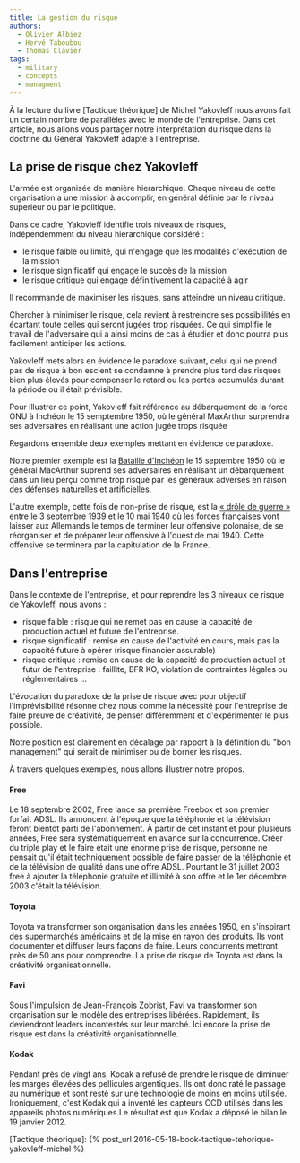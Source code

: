 ```yaml
---
title: La gestion du risque
authors:
  - Olivier Albiez
  - Hervé Taboubou
  - Thomas Clavier
tags:
  - military
  - concepts
  - managment
---
```



À la lecture du livre [Tactique théorique] de Michel Yakovleff nous avons fait un certain nombre de parallèles avec le monde de l'entreprise.
Dans cet article, nous allons vous partager notre interprétation du risque dans la doctrine du Général Yakovleff adapté à l'entreprise.


## La prise de risque chez Yakovleff

L'armée est organisée de manière hierarchique. Chaque niveau de cette organisation a une mission à accomplir, en général définie par le niveau superieur ou par le politique.

Dans ce cadre, Yakovleff identifie trois niveaux de risques, indépendemment du niveau hierarchique considéré :

- le risque faible ou limité, qui n'engage que les modalités d'exécution de la mission
- le risque significatif qui engage le succès de la mission
- le risque critique qui engage définitivement la capacité à agir

Il recommande de maximiser les risques, sans atteindre un niveau critique.

Chercher à minimiser le risque, cela revient à restreindre ses possiblilités en écartant toute celles qui seront jugées trop risquées. Ce qui simplifie le travail de l'adversaire qui a ainsi moins de cas à étudier et donc pourra plus facilement anticiper les actions.

Yakovleff mets alors en évidence le paradoxe suivant, celui qui ne prend pas de risque à bon escient se condamne à prendre plus tard des risques bien plus élevés pour compenser le retard ou les pertes accumulés durant la période ou il était prévisible.

Pour illustrer ce point, Yakovleff fait référence au débarquement de la force ONU à Inchéon le 15 semptembre 1950, où le général MaxArthur surprendra ses adversaires en réalisant une action jugée trops risquée

Regardons ensemble deux exemples mettant en évidence ce paradoxe.

Notre premier exemple est la [Bataille d'Inchéon] le 15 septembre 1950 où le général MacArthur suprend ses adversaires en réalisant un débarquement dans un lieu perçu comme trop risqué par les généraux adverses en raison des défenses naturelles et artificielles.

L'autre exemple, cette fois de non-prise de risque, est la [« drôle de guerre »] entre le 3 septembre 1939 et le 10 mai 1940 où les forces françaises vont laisser aux Allemands le temps de terminer leur offensive polonaise, de se réorganiser et de préparer leur offensive à l'ouest de mai 1940. Cette offensive se terminera par la capitulation de la France.


## Dans l'entreprise

Dans le contexte de l'entreprise, et pour reprendre les 3 niveaux de risque de Yakovleff, nous avons :

- risque faible : risque qui ne remet pas en cause la capacité de production actuel et future de l'entreprise.
- risque significatif : remise en cause de l'activité en cours, mais pas la capacité future à opérer (risque financier assurable)
- risque critique : remise en cause de la capacité de production actuel et futur de l'entreprise : faillite, BFR KO, violation de contraintes légales ou réglementaires ...

L'évocation du paradoxe de la prise de risque avec pour objectif l'imprévisibilité résonne chez nous comme la nécessité pour l'entreprise de faire preuve de créativité, de penser différemment et d'expérimenter le plus possible.

Notre position est clairement en décalage par rapport à la définition du "bon management" qui serait de minimiser ou de borner les risques.

À travers quelques exemples, nous allons illustrer notre propos.


#### Free

Le 18 septembre 2002, Free lance sa première Freebox et son premier forfait ADSL. Ils annoncent à l'époque que la téléphonie et la télévision feront bientôt parti de l'abonnement.
À partir de cet instant et pour plusieurs années, Free sera systématiquement en avance sur la concurrence. 
Créer du triple play et le faire était une énorme prise de risque, personne ne pensait qu'il était techniquement possible de faire passer de la téléphonie et de la télévision de qualité dans une offre ADSL. 
Pourtant le 31 juillet 2003 free à ajouter la téléphonie gratuite et illimité à son offre et le 1er décembre 2003 c'était la télévision.

#### Toyota

Toyota va transformer son organisation dans les années 1950, en s'inspirant des supermarchés américains et de la mise en rayon des produits. Ils vont documenter et diffuser leurs façons de faire. Leurs concurrents mettront près de 50 ans pour comprendre. La prise de risque de Toyota est dans la créativité organisationnelle.


#### Favi

Sous l'impulsion de Jean-François Zobrist, Favi va transformer son organisation sur le modèle des entreprises libérées. Rapidement, ils deviendront leaders incontestés sur leur marché. Ici encore la prise de risque est dans la créativité organisationnelle.


#### Kodak

Pendant près de vingt ans, Kodak a refusé de prendre le risque de diminuer les marges élevées des pellicules argentiques. Ils ont donc raté le passage au numérique et sont resté sur une technologie de moins en moins utilisée. Ironiquement, c'est Kodak qui a inventé les capteurs CCD utilisés dans les appareils photos numériques.Le résultat est que Kodak a déposé le bilan le 19 janvier 2012.


[Bataille d'Inchéon]: https://fr.wikipedia.org/wiki/Bataille_d%27Incheon
[« drôle de guerre »]: https://fr.wikipedia.org/wiki/Dr%C3%B4le_de_guerre
[Tactique théorique]: {% post_url 2016-05-18-book-tactique-tehorique-yakovleff-michel %}
